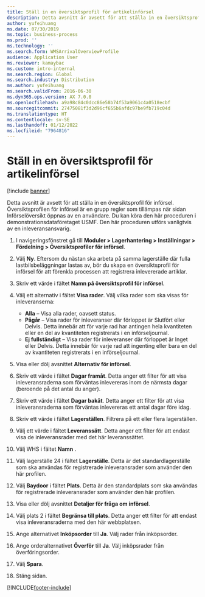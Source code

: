 ```yaml
---
title: Ställ in en översiktsprofil för artikelinförsel
description: Detta avsnitt är avsett för att ställa in en översiktsprofil för införsel.
author: yufeihuang
ms.date: 07/30/2019
ms.topic: business-process
ms.prod: ''
ms.technology: ''
ms.search.form: WMSArrivalOverviewProfile
audience: Application User
ms.reviewer: kamaybac
ms.custom: intro-internal
ms.search.region: Global
ms.search.industry: Distribution
ms.author: yufeihuang
ms.search.validFrom: 2016-06-30
ms.dyn365.ops.version: AX 7.0.0
ms.openlocfilehash: a9a98c84c0dcc86e58b74f53a9061c4a0518ecbf
ms.sourcegitcommit: 27475081f3d2d96cf655b6afdc97be9fb719c04d
ms.translationtype: HT
ms.contentlocale: sv-SE
ms.lasthandoff: 01/12/2022
ms.locfileid: "7964816"
---
```

# <a name="set-up-an-item-arrival-overview-profile"></a>Ställ in en översiktsprofil för artikelinförsel

[!include [banner](../../includes/banner.md)]

Detta avsnitt är avsett för att ställa in en översiktsprofil för införsel. Översiktsprofilen för införsel är en grupp regler som tillämpas när sidan Införselöversikt öppnas av en användare. Du kan köra den här proceduren i demonstrationsdataföretaget USMF. Den här proceduren utförs vanligtvis av en inleveransansvarig.

1. I navigeringsfönstret gå till **Moduler > Lagerhantering > Inställningar > Fördelning > Översiktsprofiler för införsel**.
2. Välj **Ny**. Eftersom du nästan ska arbeta på samma lagerställe där fulla lastbilsbeläggningar lastas av, bör du skapa en översiktsprofil för införsel för att förenkla processen att registrera inlevererade artiklar.  
3. Skriv ett värde i fältet **Namn på översiktsprofil för införsel**.
4. Välj ett alternativ i fältet **Visa rader**. Välj vilka rader som ska visas för inleveranserna:  

    - **Alla** – Visa alla rader, oavsett status.   
    - **Pågår** – Visa rader för inleveranser där förloppet är Slutfört eller Delvis. Detta innebär att för varje rad har antingen hela kvantiteten eller en del av kvantiteten registrerats i en införseljournal.   
    - **Ej fullständigt** – Visa rader för inleveranser där förloppet är Inget eller Delvis. Detta innebär för varje rad att ingenting eller bara en del av kvantiteten registrerats i en införseljournal.  

5. Visa eller dölj avsnittet **Alternativ för införsel**.
6. Skriv ett värde i fältet **Dagar framåt**. Detta anger ett filter för att visa inleveransraderna som förväntas inlevereras inom de närmsta dagar (beroende på det antal du anger).  
7. Skriv ett värde i fältet **Dagar bakåt**. Detta anger ett filter för att visa inleveransraderna som förväntas inlevereras ett antal dagar före idag.  
8. Skriv ett värde i fältet **Lagerställen**. Filtrera på ett eller flera lagerställen.  
9. Välj ett värde i fältet **Leveranssätt**. Detta anger ett filter för att endast visa de inleveransrader med det här leveranssättet.  
10. Välj WHS i fältet **Namn** .
11. Välj lagerställe 24 i fältet **Lagerställe**. Detta är det standardlagerställe som ska användas för registrerade inleveransrader som använder den här profilen.  
12. Välj **Baydoor** i fältet **Plats**. Detta är den standardplats som ska användas för registrerade inleveransrader som använder den här profilen.  
13. Visa eller dölj avsnittet **Detaljer för fråga om införsel**.
14. Välj plats 2 i fältet **Begränsa till plats**. Detta anger ett filter för att endast visa inleveransraderna med den här webbplatsen.  
15. Ange alternativet **Inköpsorder** till **Ja**. Välj rader från inköpsorder.  
16. Ange orderalternativet **Överför** till **Ja**. Välj inköpsrader från överföringsorder.  
17. Välj **Spara**.
18. Stäng sidan.



[!INCLUDE[footer-include](../../../includes/footer-banner.md)]
